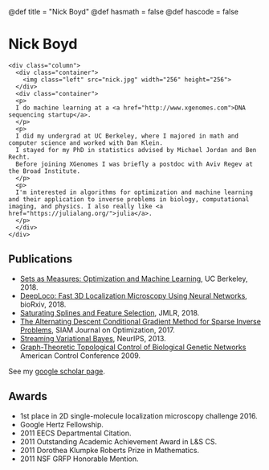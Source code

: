 @def title = "Nick Boyd"
@def hasmath = false
@def hascode = false

# Nick Boyd

~~~
<div class="column">
  <div class="container">
    <img class="left" src="nick.jpg" width="256" height="256">
  </div>
  <div class="container">
  <p>
  I do machine learning at a <a href="http://www.xgenomes.com">DNA sequencing startup</a>.
  </p>
  <p>
  I did my undergrad at UC Berkeley, where I majored in math and computer science and worked with Dan Klein.
  I stayed for my PhD in statistics advised by Michael Jordan and Ben Recht.
  Before joining XGenomes I was briefly a postdoc with Aviv Regev at the Broad Institute.
  </p>
  <p>
  I'm interested in algorithms for optimization and machine learning and their application to inverse problems in biology, computational imaging, and physics. I also really like <a href="https://julialang.org/">julia</a>.
  </p>
  </div>
</div>
~~~

## Publications


* [Sets as Measures: Optimization and Machine Learning](thesis.pdf), UC Berkeley, 2018.
* [DeepLoco: Fast 3D Localization Microscopy Using Neural Networks](https://www.biorxiv.org/content/10.1101/267096v*full.pdf), bioRxiv, 2018.
* [Saturating Splines and Feature Selection](http://jmlr.csail.mit.edu/papers/volume18/17-178/17-178.pdf), JMLR, 2018.
* [The Alternating Descent Conditional Gradient Method for Sparse Inverse Problems](adcg.pdf), SIAM Journal on Optimization, 2017.
* [Streaming Variational Bayes](SVB.pdf), NeurIPS, 2013.
* [Graph-Theoretic Topological Control of Biological Genetic Networks](topo.pdf) American Control Conference 2009.

See my [google scholar page](https://scholar.google.com/citations?hl=en&user=4C4GOhYAAAAJ&view_op=list_works&sortby=pubdate).

## Awards
* 1st place in 2D single-molecule localization microscopy challenge 2016.
* Google Hertz Fellowship.
* 2011 EECS Departmental Citation.
* 2011 Outstanding Academic Achievement Award in L&S CS.
* 2011 Dorothea Klumpke Roberts Prize in Mathematics.
* 2011 NSF GRFP Honorable Mention.
